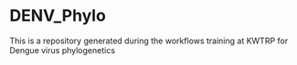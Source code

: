 # DENV_Phylo
This is a repository generated during the workflows training at KWTRP for Dengue virus phylogenetics
